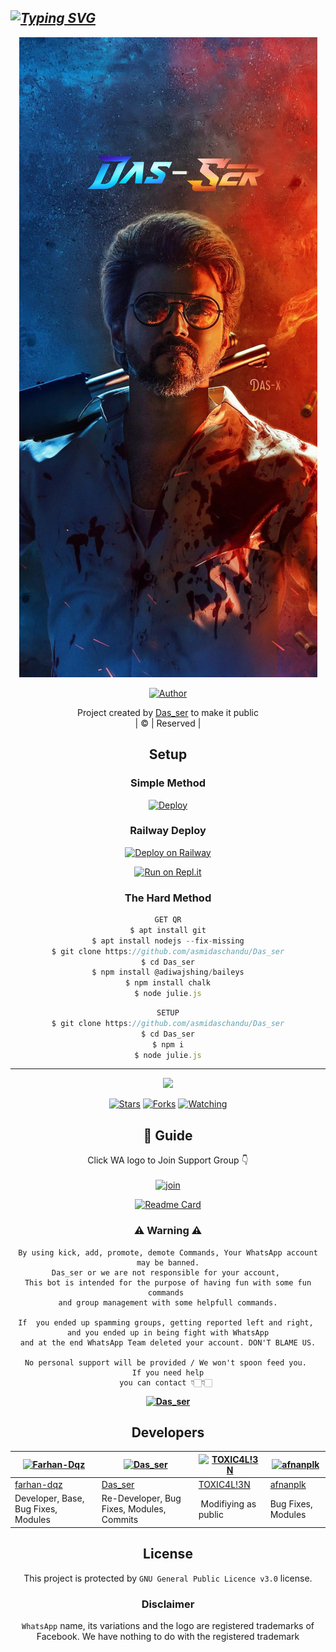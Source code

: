 ## _[![Typing SVG](https://readme-typing-svg.herokuapp.com?font=Rockstar-ExtraBold&color=V33A6A&lines=WELCOME+TO+Dαട_ടҽr+WA++BOT++REPO;BOT+OWNER+Dαട)](https://git.io/typing-svg)_

<div align="center">

 </a>
</p>
<div align="center">
  <p align="center">
<img src=photo/amalser.png>
</p>
  <p align="center">
<a href="https://github.com/asmidaschandu"><img title="Author" src="https://img.shields.io/badge/Author-asmidaschandu/Das_ser?color=blue&style=for-the-badge&logo=whatsapp"></a>
</p>
</div>
<p align="center">
Project created by <a href="https://github.com/asmidaschandu">Das_ser</a> to make it public
    <br>
       | © |
        Reserved |
    <br> 
</p>

## Setup
<div align="center"> 


  ### Simple Method
  
[![Deploy](https://www.herokucdn.com/deploy/button.svg)](https://heroku.com/deploy?template=https://github.com/asmidaschandu/Das_ser)

 ### Railway Deploy

[![Deploy on Railway](https://railway.app/button.svg)](https://railway.app/new/template/d488NH?referralCode=cb6Zs2)

  
[![Run on Repl.it](https://repl.it/badge/github/quiec/whatsAlfa)](https://replit.com/@asmidaschandu/Dasser)
  
### The Hard Method
```js
GET QR
$ apt install git
$ apt install nodejs --fix-missing
$ git clone https://github.com/asmidaschandu/Das_ser
$ cd Das_ser
$ npm install @adiwajshing/baileys
$ npm install chalk
$ node julie.js
```
      
```js
SETUP
$ git clone https://github.com/asmidaschandu/Das_ser
$ cd Das_ser
$ npm i
$ node julie.js
```

----

  <p align="center">
  <a href="httsp://github.com/asmidaschandu/Das_ser">
    
<a href="https://github.com/asmidaschandu/followers">
<img src="https://img.shields.io/github/repo-size/asmidaschandu/Das_ser?color=green&label=Repo%20total%20size&style=plastic">
<p align="center">
<a href="https://github.com/Amal-ser/followers"
<img title="Followers" src="https://img.shields.io/github/followers/Amal-ser?color=blue&style=flat-square"></a>
<a href="https://github.com/asmidaschandu/Das_ser/stargazers/"><img title="Stars" src="https://img.shields.io/github/stars/Amal-ser/Amalser?color=blue&style=flat-square"></a>
<a href="https://github.com/asmidaschandu/Das_ser/network/members"><img title="Forks" src="https://img.shields.io/github/forks/Amal-ser/Amalser?color=blue&style=flat-square"></a>
<a href="https://github.com/asmidaschandu/Das_ser/watchers"><img title="Watching" src="https://img.shields.io/github/watchers/Amal-ser/Amalser?label=Watchers&color=blue&style=flat-square"></a>
</p>

## 📢 Guide
Click WA logo to Join Support Group 👇
    <br>
<br>
  [![join](https://github.com/Alien-alfa/PublicBot/blob/main/wlogo.svg.png)](https://chat.whatsapp.com/CoXJILbV5lt887ecbBP9VL)
  <div align="center">
       
  [![Readme Card](https://github-readme-stats.vercel.app/api/pin/?username=asmidaschandu&repo=Das_ser&theme=nightowl)](https://github.com/asmidaschandu/Das_ser)
  </div>
    
### ⚠ Warning ⚠

```
By using kick, add, promote, demote Commands, Your WhatsApp account may be banned.
Das_ser or we are not responsible for your account, 
This bot is intended for the purpose of having fun with some fun commands 
and group management with some helpfull commands.

If  you ended up spamming groups, getting reported left and right, 
and you ended up in being fight with WhatsApp
and at the end WhatsApp Team deleted your account. DON'T BLAME US.

No personal support will be provided / We won't spoon feed you. 
If you need help
you can contact 👇🏻👇🏻 
```
**[![Das_ser](https://www.linkpicture.com/q/WHTSPP-LOGO.png)](http://wa.me/919895828468?text=Can%20you%20help%20bro)**

## Developers
  <div align="center">
    
  [![Farhan-Dqz](https://github.com/farhan-dqz.png?size=100)](https://github.com/farhan-dqz) | [![Das_ser](https://github.com/asmidaschandu.png?size=100)](https://github.com/asmidaschandu) |  [![TOXIC4L!3N](https://github.com/Alien-alfa.png?size=100)](https://github.com/AI-VIKI) | [![afnanplk](https://github.com/afnanplk.png?size=100)](https://github.com/afnanplk) 
----|----|----|----
[farhan-dqz](https://github.com/farhan-dqz) | [Das_ser](https://github.com/Das_ser) | [TOXIC4L!3N](https://github.com/AI-VIKI) | [afnanplk](https://github.com/afnanplk) 
Developer, Base, Bug Fixes, Modules| Re-Developer, Bug Fixes, Modules, Commits |  Modifiying  as   public | Bug Fixes, Modules 
  </div>
    


## License
This project is protected by `GNU General Public Licence v3.0` license.

### Disclaimer
`WhatsApp` name, its variations and the logo are registered trademarks of Facebook. We have nothing to do with the registered trademark
